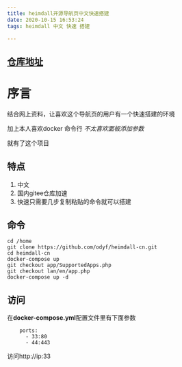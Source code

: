 ```yaml
---
title: heimdall开源导航页中文快速搭建
date: 2020-10-15 16:53:24
tags: heimdall 中文 快速 搭建 

---
```


## [仓库地址](https://github.com/odyf/heimdall-cn)





# 序言

结合网上资料，让喜欢这个导航页的用户有一个快速搭建的环境

加上本人喜欢docker 命令行 *不太喜欢面板添加参数*

就有了这个项目

## 特点

1. 中文
2. 国内gitee仓库加速
3. 快速只需要几步复制粘贴的命令就可以搭建



## 命令

```
cd /home
git clone https://github.com/odyf/heimdall-cn.git
cd heimdall-cn
docker-compose up
git checkout app/SupportedApps.php
git checkout lan/en/app.php
docker-compose up -d
```

## 访问

在**docker-compose.yml**配置文件里有下面参数

```
    ports:
      - 33:80
      - 44:443
```

访问http://ip:33